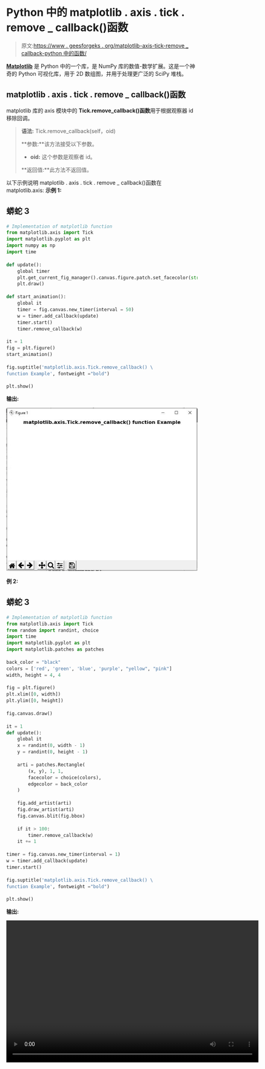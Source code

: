 # Python 中的 matplotlib . axis . tick . remove _ callback()函数

> 原文:[https://www . geesforgeks . org/matplotlib-axis-tick-remove _ callback-python 中的函数/](https://www.geeksforgeeks.org/matplotlib-axis-tick-remove_callback-function-in-python/)

[**Matplotlib**](https://www.geeksforgeeks.org/python-introduction-matplotlib/) 是 Python 中的一个库，是 NumPy 库的数值-数学扩展。这是一个神奇的 Python 可视化库，用于 2D 数组图，并用于处理更广泛的 SciPy 堆栈。

## matplotlib . axis . tick . remove _ callback()函数

matplotlib 库的 axis 模块中的 **Tick.remove_callback()函数**用于根据观察器 id 移除回调。

> **语法:** Tick.remove_callback(self，oid)
> 
> **参数:**该方法接受以下参数。
> 
> *   **oid:** 这个参数是观察者 id。
> 
> **返回值:**此方法不返回值。

以下示例说明 matplotlib . axis . tick . remove _ callback()函数在 matplotlib.axis:
**示例 1:**

## 蟒蛇 3

```py
# Implementation of matplotlib function
from matplotlib.axis import Tick
import matplotlib.pyplot as plt 
import numpy as np 
import time 

def update(): 
    global timer 
    plt.get_current_fig_manager().canvas.figure.patch.set_facecolor(str(np.random.random())) 
    plt.draw() 

def start_animation(): 
    global it 
    timer = fig.canvas.new_timer(interval = 50) 
    w = timer.add_callback(update) 
    timer.start() 
    timer.remove_callback(w) 

it = 1
fig = plt.figure() 
start_animation()  

fig.suptitle('matplotlib.axis.Tick.remove_callback() \
function Example', fontweight ="bold")  

plt.show() 
```

**输出:**

![](img/e4ff86885e70499e1e549bf88ae93097.png)

**例 2:**

## 蟒蛇 3

```py
# Implementation of matplotlib function
from matplotlib.axis import Tick
from random import randint, choice  
import time  
import matplotlib.pyplot as plt  
import matplotlib.patches as patches  

back_color = "black"
colors = ['red', 'green', 'blue', 'purple', "yellow", "pink"]  
width, height = 4, 4

fig = plt.figure()  
plt.xlim([0, width]) 
plt.ylim([0, height])  

fig.canvas.draw()  

it = 1
def update(): 
    global it 
    x = randint(0, width - 1)  
    y = randint(0, height - 1)  

    arti = patches.Rectangle(  
        (x, y), 1, 1,  
        facecolor = choice(colors),  
        edgecolor = back_color  
    )  

    fig.add_artist(arti) 
    fig.draw_artist(arti) 
    fig.canvas.blit(fig.bbox) 

    if it > 100: 
        timer.remove_callback(w) 
    it += 1

timer = fig.canvas.new_timer(interval = 1)  
w = timer.add_callback(update)  
timer.start()   

fig.suptitle('matplotlib.axis.Tick.remove_callback() \
function Example', fontweight ="bold")  

plt.show() 
```

**输出:**

<video class="wp-video-shortcode" id="video-428552-1" width="665" height="374" preload="metadata" controls=""><source type="video/webm" src="https://media.geeksforgeeks.org/wp-content/cdn-uploads/20200610193248/python-matplotlib-remove-callback-tick-axis.webm?_=1">[https://media.geeksforgeeks.org/wp-content/cdn-uploads/20200610193248/python-matplotlib-remove-callback-tick-axis.webm](https://media.geeksforgeeks.org/wp-content/cdn-uploads/20200610193248/python-matplotlib-remove-callback-tick-axis.webm)</video>